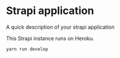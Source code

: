 # Strapi application

A quick description of your strapi application

This Strapi instance runs on Heroku.

```bash
yarn run develop
```
